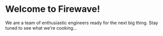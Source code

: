 # Welcome to Firewave!

We are a team of enthusiastic engineers ready for the next big thing. Stay tuned to see what we're cooking...

